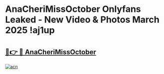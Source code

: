 # AnaCheriMissOctober Onlyfans Leaked - New Video & Photos March 2025 !aj1up

# <h2><a href="https://ei4hh8.iuczelnia.edu.pl?title=AnaCheriMissOctober&ref=aj1up">🔗👉 🔴 AnaCheriMissOctober</a></h2>

[![acn](https://github.com/user-attachments/assets/0f9c940e-d8b0-45ae-aac7-cd30a18b3e1c)](https://ei4hh8.iuczelnia.edu.pl?title=AnaCheriMissOctober&ref=aj1up)

